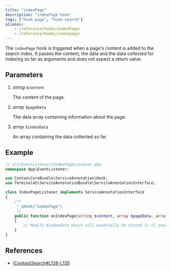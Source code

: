 ```yaml
---
title: "indexPage"
description: "indexPage hook"
tags: ["hook-page", "hook-search"]
aliases:
    - /reference/hooks/indexPage/
    - /reference/hooks/indexpage/
---
```



The `indexPage` hook is triggered when a page's content is added to the search index.
It passes the content, the data and the data collected for indexing so far as arguments 
and does not expect a return value.


## Parameters

1. *string* `$content`

	The content of the page.

2. *array* `$pageData`

	The data array containing information about the page.

3. *array* `$indexData`

	An array containing the data collected so far.


## Example

```php
// src/EventListener/IndexPageListener.php
namespace App\EventListener;

use Contao\CoreBundle\ServiceAnnotation\Hook;
use Terminal42\ServiceAnnotationBundle\ServiceAnnotationInterface;

class IndexPageListener implements ServiceAnnotationInterface
{
    /**
     * @Hook("indexPage")
     */
    public function onIndexPage(string $content, array $pageData, array &$indexData): void
    {
        // Modify $indexData which will eventually be stored in tl_search
    }
}
```


## References

* [\Contao\Search#L128-L135](https://github.com/contao/contao/blob/4.7.6/core-bundle/src/Resources/contao/library/Contao/Search.php#L128-L135)
